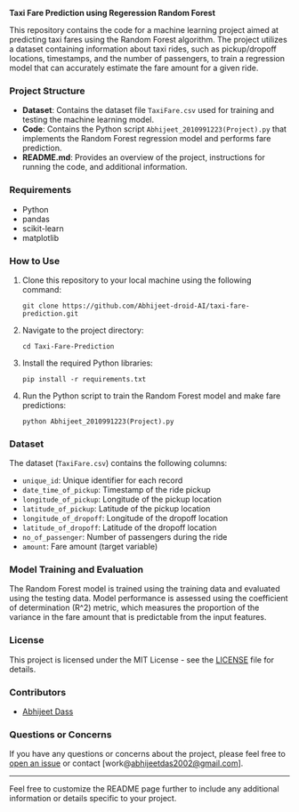 **Taxi Fare Prediction using Regeression Random Forest**

This repository contains the code for a machine learning project aimed at predicting taxi fares using the Random Forest algorithm. The project utilizes a dataset containing information about taxi rides, such as pickup/dropoff locations, timestamps, and the number of passengers, to train a regression model that can accurately estimate the fare amount for a given ride.

### Project Structure

- **Dataset**: Contains the dataset file `TaxiFare.csv` used for training and testing the machine learning model.
- **Code**: Contains the Python script `Abhijeet_2010991223(Project).py` that implements the Random Forest regression model and performs fare prediction.
- **README.md**: Provides an overview of the project, instructions for running the code, and additional information.

### Requirements

- Python
- pandas
- scikit-learn
- matplotlib

### How to Use

1. Clone this repository to your local machine using the following command:
   ```
   git clone https://github.com/Abhijeet-droid-AI/taxi-fare-prediction.git
   ```

2. Navigate to the project directory:
   ```
   cd Taxi-Fare-Prediction
   ```

3. Install the required Python libraries:
   ```
   pip install -r requirements.txt
   ```

4. Run the Python script to train the Random Forest model and make fare predictions:
   ```
   python Abhijeet_2010991223(Project).py
   ```

### Dataset

The dataset (`TaxiFare.csv`) contains the following columns:
- `unique_id`: Unique identifier for each record
- `date_time_of_pickup`: Timestamp of the ride pickup
- `longitude_of_pickup`: Longitude of the pickup location
- `latitude_of_pickup`: Latitude of the pickup location
- `longitude_of_dropoff`: Longitude of the dropoff location
- `latitude_of_dropoff`: Latitude of the dropoff location
- `no_of_passenger`: Number of passengers during the ride
- `amount`: Fare amount (target variable)

### Model Training and Evaluation

The Random Forest model is trained using the training data and evaluated using the testing data. Model performance is assessed using the coefficient of determination (R^2) metric, which measures the proportion of the variance in the fare amount that is predictable from the input features.

### License

This project is licensed under the MIT License - see the [LICENSE](LICENSE) file for details.

### Contributors

- [Abhijeet Dass](https://github.com/Abhijeet-droid-AI)

### Questions or Concerns

If you have any questions or concerns about the project, please feel free to [open an issue](https://github.com/Abhijeet-droid-AI/taxi-fare-prediction/issues) or contact [work@abhijeetdas2002@gmail.com].

---
Feel free to customize the README page further to include any additional information or details specific to your project.
